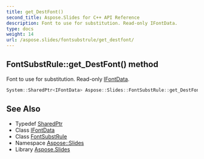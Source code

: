 ```yaml
---
title: get_DestFont()
second_title: Aspose.Slides for C++ API Reference
description: Font to use for substitution. Read-only IFontData.
type: docs
weight: 14
url: /aspose.slides/fontsubstrule/get_destfont/
---
```

## FontSubstRule::get_DestFont() method


Font to use for substitution. Read-only [IFontData](../../ifontdata/).

```cpp
System::SharedPtr<IFontData> Aspose::Slides::FontSubstRule::get_DestFont() override
```

## See Also

* Typedef [SharedPtr](../../../system/sharedptr/)
* Class [IFontData](../../ifontdata/)
* Class [FontSubstRule](../)
* Namespace [Aspose::Slides](../../)
* Library [Aspose.Slides](../../../)
